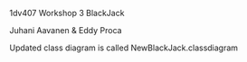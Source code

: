 1dv407
Workshop 3
BlackJack

Juhani Aavanen & Eddy Proca

Updated class diagram is called NewBlackJack.classdiagram
